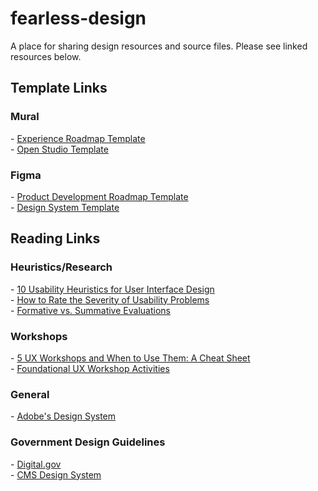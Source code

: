 # fearless-design
A place for sharing design resources and source files. Please see linked resources below.

<h2>Template Links</h2>
<h3>Mural</h3>
- <a href="https://app.mural.co/t/fearless8304/template/4b71ca75-9246-4da7-90c3-7ff5e2ec191e" target="_blank">Experience Roadmap Template</a> 
<br>
- <a href="https://app.mural.co/template/123407e6-25ed-4492-a69a-c8db259d18f7/6c42e3d3-8ea5-473c-a4ab-badb741e5698" target="_blank">Open Studio Template</a>
<h3>Figma</h3>
- <a href="https://www.figma.com/file/nue5qhIccNSWlt7ZYJU6fh/Product-Development-Roadmap-Template-(Copy)-(Copy)?node-id=0%3A1&t=l6C81sfVm5XBwaz3-1" target="_blank">Product Development Roadmap Template</a>
<br>
- <a href="https://www.figma.com/file/JtH5busgBHLCPaSDiINsvf/Design-System?node-id=14449%3A133773&t=XpCqx1hhyaE77JLN-1" target="_blank">Design System Template</a>


<h2>Reading Links</h2>
<h3>Heuristics/Research</h3>
- <a href="https://www.nngroup.com/articles/ten-usability-heuristics/" target="_blank">10 Usability Heuristics for User Interface Design</a> 
<br>
- <a href="https://www.nngroup.com/articles/how-to-rate-the-severity-of-usability-problems/" target="_blank">How to Rate the Severity of Usability Problems</a>
<br>
- <a href="https://www.nngroup.com/articles/formative-vs-summative-evaluations/" target="_blank">Formative vs. Summative Evaluations</a>


<h3>Workshops</h3>
- <a href="https://www.nngroup.com/articles/5-ux-workshops/" target="_blank">5 UX Workshops and When to Use Them: A Cheat Sheet</a>
<br>
- <a href="https://www.nngroup.com/articles/workshop-activities/" target="_blank">Foundational UX Workshop Activities</a>

<h3>General</h3>
- <a href="https://spectrum.adobe.com/" target="_blank">Adobe's Design System</a>

<h3>Government Design Guidelines</h3>
- <a href="https://digital.gov/" target="_blank">Digital.gov</a>
<br>
- <a href="https://design.cms.gov/?theme=core" target="_blank">CMS Design System</a>

